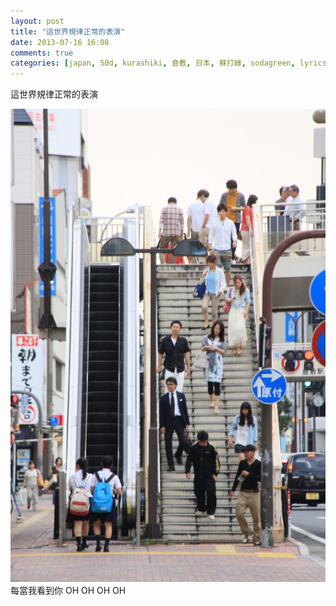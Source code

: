 ```yaml
---
layout: post
title: "這世界規律正常的表演"
date: 2013-07-16 16:08
comments: true
categories: [japan, 50d, kurashiki, 倉敷, 日本, 蘇打綠, sodagreen, lyrics]
---
```

這世界規律正常的表演

![日本倉敷天橋](/assets/img/2013/rb0xwX23SMKnYBmUEDrB_IMG_5617.jpg)
每當我看到你 OH OH OH OH